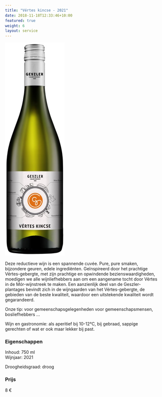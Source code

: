 ```yaml
---
title: "Vértes kincse - 2021"
date: 2018-11-18T12:33:46+10:00
featured: true
weight: 6
layout: service
---
```

![Geszler](/images/geszler03.jpg)

Deze reductieve wijn is een spannende cuvée. Pure, pure smaken, bijzondere geuren, edele ingrediënten. Geïnspireerd door het prachtige Vértes-gebergte, met zijn prachtige en opwindende bezienswaardigheden, moedigen we alle wijnliefhebbers aan om een ​​aangename tocht door Vértes in de Mór-wijnstreek te maken. Een aanzienlijk deel van de Geszler-plantages bevindt zich in de wijngaarden van het Vértes-gebergte, de gebieden van de beste kwaliteit, waardoor een uitstekende kwaliteit wordt gegarandeerd.

Onze tip: voor gemeenschapsgelegenheden voor gemeenschapsmensen, bosliefhebbers ...

Wijn en gastronomie: als aperitief bij 10-12°C, bij gebraad, sappige gerechten of wat er ook maar lekker bij past.

### Eigenschappen  

Inhoud: 750 ml  
Wijnjaar: 2021  

Droogheidsgraad: droog  


### Prijs

8 €
